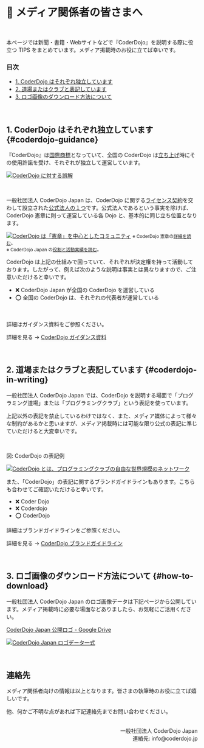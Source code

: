# 📰 メディア関係者の皆さまへ
<br>

本ページでは新聞・書籍・Webサイトなどで『CoderDojo』を説明する際に役立つ TIPS をまとめています。メディア掲載時のお役に立てば幸いです。

### 目次

<ul>
  <li><a href='#coderdojo-guidance'>1. CoderDojo はそれぞれ独立しています</a></li>
  <li><a href='#coderdojo-in-writing'>2. 道場またはクラブと表記しています</a></li>
  <li><a href='#how-to-download'>3. ロゴ画像のダウンロード方法について</a></li>
</ul>

<br>

## 1. CoderDojo はそれぞれ独立しています {#coderdojo-guidance}

『CoderDojo』は[国際商標](https://www.j-platpat.inpit.go.jp/c1800/TR/JP-1357811-20170505/5C263F4C39C728E3508F107B2F2A6E9A167FE92DE098F8B2D84E210E18FDA614/49/ja)となっていて、全国の CoderDojo は[立ち上げ](https://coderdojo.jp/kata#startup)時にその使用許諾を受け、それぞれが独立して運営しています。

[![CoderDojo に対する誤解](/img/coderdojo-guidance-1.png)](/#welcome)

<br>

一般社団法人 CoderDojo Japan は、CoderDojo に関する[ライセンス契約](/docs/regional-license)を交わして設立された[公式法人の１つ](https://coderdojo.com/en/partner-network)です。公式法人であるという事実を除けば、CoderDojo 憲章に則って運営している各 Dojo と、基本的に同じ立ち位置となります。

[![CoderDojo は「憲章」を中心としたコミュニティ](/img/coderdojo-guidance-2.png)](/#welcome)
<small>
  ※
  CoderDojo 憲章の[詳細を読む](/charter)。<br>
  ※
  CoderDojo Japan の[役割と活動実績を読む](/about-coderdojo-japan)。
</small>
<br>

CoderDojo は上記の仕組みで回っていて、それぞれが決定権を持って活動しております。したがって、例えば次のような説明は事実とは異なりますので、ご注意いただけると幸いです。

- ❌ CoderDojo Japan が全国の CoderDojo を運営している
- ⭕️ 全国の CoderDojo は、それぞれの代表者が運営している

<br>

詳細はガイダンス資料をご参照ください。

詳細を見る → [CoderDojo ガイダンス資料](/#welcome)

<br>


## 2. 道場またはクラブと表記しています {#coderdojo-in-writing}

一般社団法人 CoderDojo Japan では、CoderDojo を説明する場面で「プログラミング道場」または「プログラミングクラブ」という表記を使っています。

上記以外の表記を禁止しているわけではなく、また、メディア媒体によって様々な制約があるかと思いますが、メディア掲載時には可能な限り公式の表記に準じていただけると大変幸いです。

<br>

図: CoderDojo の表記例

[![CoderDojo とは、プログラミングクラブの自由な世界規模のネットワーク](/img/coderdojo-guidance-3.png)](/#welcome)

また、「CoderDojo」の表記に関するブランドガイドラインもあります。こちらも合わせてご確認いただけると幸いです。

- ❌ Coder Dojo
- ❌ Coderdojo
- ⭕️ CoderDojo 

詳細はブランドガイドラインをご参照ください。

詳細を見る → [CoderDojo ブランドガイドライン](/docs/brand-guidelines)

<br>

## 3. ロゴ画像のダウンロード方法について {#how-to-download}

一般社団法人 CoderDojo Japan のロゴ画像データは下記ページから公開しています。メディア掲載時に必要な場面などありましたら、お気軽にご活用ください。

[CoderDojo Japan 公開ロゴ - Google Drive](https://drive.google.com/drive/folders/18DdLgn5rExU7FnERoLjaQIJjG3VObVH7?usp=sharing)    

[![CoderDojo Japan ロゴデータ一式](/img/for-press.png)](https://drive.google.com/drive/folders/18DdLgn5rExU7FnERoLjaQIJjG3VObVH7?usp=sharing)


<br>

<h2>連絡先</h2>

メディア関係者向けの情報は以上となります。皆さまの執筆時のお役に立てば嬉しいです。

他、何かご不明な点があれば下記連絡先までお問い合わせください。

<br>
<div align="right">
一般社団法人 CoderDojo Japan<br>
連絡先: info@coderdojo.jp
</div>
